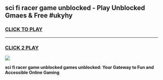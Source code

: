 
## sci fi racer game unblocked - Play Unblocked Gmaes & Free #ukyhy
<h3>
<a href="https://premium.freeplayer.one?title=sci_fi_racer_game_unblocked&ref=01M">CLICK TO PLAY</a></h3>
<hr>

<h3>
<a href="https://premium.freeplayer.one?title=sci_fi_racer_game_unblocked&ref=01M">CLICK 2 PLAY</a>
  
</h3>

<a href="https://premium.freeplayer.one?title=sci_fi_racer_game_unblocked&ref=01M"><img src="https://clearcache.store/games.png"></a>


**sci fi racer game unblocked games unblocked: Your Gateway to Fun and Accessible Online Gaming**
